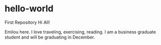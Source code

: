 # hello-world
First Repository
Hi All!

Emilou here. I love traveling, exercising, reading.
I am a business graduate student and will be graduating in December. 
